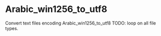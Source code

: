 # Arabic_win1256_to_utf8
Convert text files encoding Arabic_win1256_to_utf8
TODO: loop on all file types.

